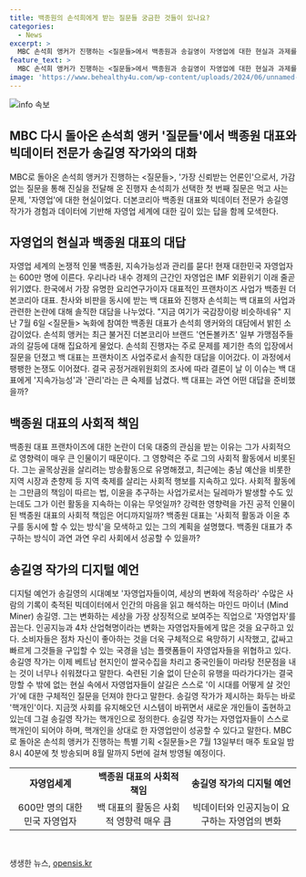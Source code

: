 ```yaml
---
title: 백종원의 손석희에게 받는 질문들 궁금한 것들이 있나요?
categories:
  - News
excerpt: >
  MBC 손석희 앵커가 진행하는 <질문들>에서 백종원과 송길영이 자영업에 대한 현실과 과제를 진솔하게 논의한다. 백종원과의 대담에서 손석희 앵커가 논란에 대해 강하게 물었고, 이로 인해 팽팽한 논쟁과 지속가능성과 관리에 대한 고민이 논의되었다. 또한, 백종원의 사회적 활동과 이윤 추구의 딜레마, 그리고 송길영의 관점에서 자영업자들에 대한 변화와 핵개인에 관한 이야기를 풀어냈다. MBC의 <질문들>은 매주 토요일 밤 8시 40분에 방영되며, 자영업에 대한 현실적인 이야기로 시청자들의 이목을 끌 예정이다.
feature_text: >
  MBC 손석희 앵커가 진행하는 <질문들>에서 백종원과 송길영이 자영업에 대한 현실과 과제를 진솔하게 논의한다. 백종원과의 대담에서 손석희 앵커가 논란에 대해 강하게 물었고, 이로 인해 팽팽한 논쟁과 지속가능성과 관리에 대한 고민이 논의되었다. 또한, 백종원의 사회적 활동과 이윤 추구의 딜레마, 그리고 송길영의 관점에서 자영업자들에 대한 변화와 핵개인에 관한 이야기를 풀어냈다. MBC의 <질문들>은 매주 토요일 밤 8시 40분에 방영되며, 자영업에 대한 현실적인 이야기로 시청자들의 이목을 끌 예정이다.
image: 'https://www.behealthy4u.com/wp-content/uploads/2024/06/unnamed-file.png'
---
```


<p><img src="https://www.behealthy4u.com/wp-content/uploads/2024/06/unnamed-file.png" alt="info 속보" /></p>

<h2 data-ke-size="size26">MBC 다시 돌아온 손석희 앵커 '질문들'에서 백종원 대표와 빅데이터 전문가 송길영 작가와의 대화</h2>

<p data-ke-size="size16">MBC로 돌아온 손석희 앵커가 진행하는 <질문들>, '가장 신뢰받는 언론인'으로서, 가감 없는 질문을 통해 진실을 전달해 온 진행자 손석희가 선택한 첫 번째 질문은 먹고 사는 문제, '자영업'에 대한 현실이었다. 더본코리아 백종원 대표와 빅데이터 전문가 송길영 작가가 경험과 데이터에 기반해 자영업 세계에 대한 깊이 있는 답을 함께 모색한다.</p>

<h2 data-ke-size="size26">자영업의 현실과 백종원 대표의 대답</h2>

<p data-ke-size="size16">자영업 세계의 논쟁적 인물 백종원, 지속가능성과 관리를 묻다! 현재 대한민국 자영업자는 600만 명에 이른다. 우리나라 내수 경제의 근간인 자영업은 IMF 외환위기 이래 줄곧 위기였다. 한국에서 가장 유명한 요리연구가이자 대표적인 프랜차이즈 사업가 백종원 더본코리아 대표. 찬사와 비판을 동시에 받는 백 대표와 진행자 손석희는 백 대표의 사업과 관련한 논란에 대해 솔직한 대담을 나누었다. "지금 여기가 국감장이랑 비슷하네유" 지난 7월 6일 <질문들> 녹화에 참여한 백종원 대표가 손석희 앵커와의 대담에서 밝힌 소감이었다. 손석희 앵커는 최근 불거진 더본코리아 브랜드 '연돈볼카츠' 일부 가맹점주들과의 갈등에 대해 집요하게 물었다. 손석희 진행자는 주로 문제를 제기한 측의 입장에서 질문을 던졌고 백 대표는 프랜차이즈 사업주로서 솔직한 대답을 이어갔다. 이 과정에서 팽팽한 논쟁도 이어졌다. 결국 공정거래위원회의 조사에 따라 결론이 날 이 이슈는 백 대표에게 '지속가능성'과 '관리'라는 큰 숙제를 남겼다. 백 대표는 과연 어떤 대답을 준비했을까?</p>

<h2 data-ke-size="size26">백종원 대표의 사회적 책임</h2>

<p data-ke-size="size16">백종원 대표 프랜차이즈에 대한 논란이 더욱 대중의 관심을 받는 이유는 그가 사회적으로 영향력이 매우 큰 인물이기 때문이다. 그 영향력은 주로 그의 사회적 활동에서 비롯된다. 그는 골목상권을 살리려는 방송활동으로 유명해졌고, 최근에는 충남 예산을 비롯한 지역 시장과 춘향제 등 지역 축제를 살리는 사회적 행보를 지속하고 있다. 사회적 활동에는 그만큼의 책임이 따르는 법, 이윤을 추구하는 사업가로서는 딜레마가 발생할 수도 있는데도 그가 이런 활동을 지속하는 이유는 무엇일까? 강력한 영향력을 가진 공적 인물이 된 백종원 대표의 사회적 책임은 어디까지일까? 백종원 대표는 '사회적 활동과 이윤 추구를 동시에 할 수 있는 방식'을 모색하고 있는 그의 계획을 설명했다. 백종원 대표가 추구하는 방식이 과연 과연 우리 사회에서 성공할 수 있을까?</p>

<h2 data-ke-size="size26">송길영 작가의 디지털 예언</h2>

<p data-ke-size="size16">디지털 예언가 송길영의 시대예보 '자영업자들이여, 세상의 변화에 적응하라' 수많은 사람의 기록이 축적된 빅데이터에서 인간의 마음을 읽고 해석하는 마인드 마이너 (Mind Miner)  송길영. 그는 변화하는 세상을 가장 상징적으로 보여주는 직업으로 '자영업자'를 꼽는다. 인공지능과 4차 산업혁명이라는 변화는 자영업자들에게 많은 것을 요구하고 있다. 소비자들은 점차 자신이 좋아하는 것을 더욱 구체적으로 욕망하기 시작했고, 값싸고 빠르게 그것들을 구입할 수 있는 국경을 넘는 플랫폼들이 자영업자들을 위협하고 있다. 송길영 작가는 이제 베트남 현지인이 쌀국수집을 차리고 중국인들이 마라탕 전문점을 내는 것이 너무나 쉬워졌다고 말한다. 숙련된 기술 없이 단순히 유행을 따라가다가는 결국 망할 수 밖에 없는 현실 속에서 자영업자들이 살길은 스스로 '이 시대를 어떻게 살 것인가'에 대한 구체적인 질문을 던져야 한다고 말한다. 송길영 작가가 제시하는 화두는 바로 '핵개인'이다. 지금껏 사회를 유지해오던 시스템이 바뀌면서 새로운 개인들이 출현하고 있는데 그걸 송길영 작가는 핵개인으로 정의한다. 송길영 작가는 자영업자들이 스스로 핵개인이 되어야 하며, 핵개인을 상대로 한 자영업만이 성공할 수 있다고 말한다. MBC로 돌아온 손석희 앵커가 진행하는 특별 기획 <질문들>은 7월 13일부터 매주 토요일 밤 8시 40분에 첫 방송되며 8월 말까지 5번에 걸쳐 방영될 예정이다.</p>

<table>
  <tbody>
    <tr>
      <td style="text-align: center; height: 17px;"><b>자영업세계</b></td>
      <td style="text-align: center; height: 17px;"><b>백종원 대표의 사회적 책임</b></td>
      <td style="text-align: center; height: 17px;"><b>송길영 작가의 디지털 예언</b></td>
    </tr>
    <tr>
      <td style="text-align: center; height: 17px;">600만 명의 대한민국 자영업자</td>
      <td style="text-align: center; height: 17px;">백 대표의 활동은 사회적 영향력 매우 큼</td>
      <td style="text-align: center; height: 17px;">빅데이터와 인공지능이 요구하는 자영업의 변화</td>
    </tr>
  </tbody>
</table>

<p data-ke-size="size16">&nbsp;</p>
생생한 뉴스, <a href="https://opensis.kr" rel="dofollow">opensis.kr</a>



